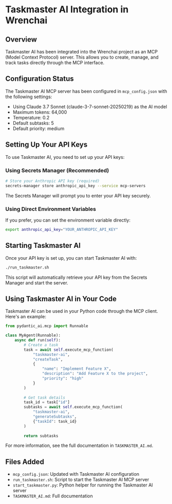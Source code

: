 # Taskmaster AI Integration in Wrenchai

## Overview

Taskmaster AI has been integrated into the Wrenchai project as an MCP (Model Context Protocol) server. This allows you to create, manage, and track tasks directly through the MCP interface.

## Configuration Status

The Taskmaster AI MCP server has been configured in `mcp_config.json` with the following settings:

- Using Claude 3.7 Sonnet (claude-3-7-sonnet-20250219) as the AI model
- Maximum tokens: 64,000
- Temperature: 0.2
- Default subtasks: 5
- Default priority: medium

## Setting Up Your API Keys

To use Taskmaster AI, you need to set up your API keys:

### Using Secrets Manager (Recommended)

```bash
# Store your Anthropic API key (required)
secrets-manager store anthropic_api_key --service mcp-servers
```

The Secrets Manager will prompt you to enter your API key securely.

### Using Direct Environment Variables

If you prefer, you can set the environment variable directly:

```bash
export anthropic_api_key="YOUR_ANTHROPIC_API_KEY"
```

## Starting Taskmaster AI

Once your API key is set up, you can start Taskmaster AI with:

```bash
./run_taskmaster.sh
```

This script will automatically retrieve your API key from the Secrets Manager and start the server.

## Using Taskmaster AI in Your Code

Taskmaster AI can be used in your Python code through the MCP client. Here's an example:

```python
from pydantic_ai.mcp import Runnable

class MyAgent(Runnable):
    async def run(self):
        # Create a task
        task = await self.execute_mcp_function(
            "taskmaster-ai",
            "createTask",
            {
                "name": "Implement Feature X",
                "description": "Add Feature X to the project",
                "priority": "high"
            }
        )
        
        # Get task details
        task_id = task["id"]
        subtasks = await self.execute_mcp_function(
            "taskmaster-ai",
            "generateSubtasks",
            {"taskId": task_id}
        )
        
        return subtasks
```

For more information, see the full documentation in `TASKMASTER_AI.md`.

## Files Added

- `mcp_config.json`: Updated with Taskmaster AI configuration
- `run_taskmaster.sh`: Script to start the Taskmaster AI MCP server
- `start_taskmaster.py`: Python helper for running the Taskmaster AI server
- `TASKMASTER_AI.md`: Full documentation